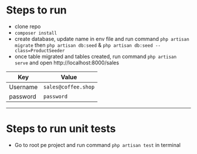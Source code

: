 # Steps to run

-   clone repo
-   `composer install`
-   create database, update name in env file and run command `php artisan migrate` then `php artisan db:seed` & `php artisan db:seed --class=ProductSeeder`
-   once table migrated and tables created, run command `php artisan serve` and open http://localhost:8000/sales

| Key      | Value               |
| -------- | ------------------- |
| Username | `sales@coffee.shop` |
| password | `password`          |

---

# Steps to run unit tests

-   Go to root pe project and run command `php artisan test` in terminal
